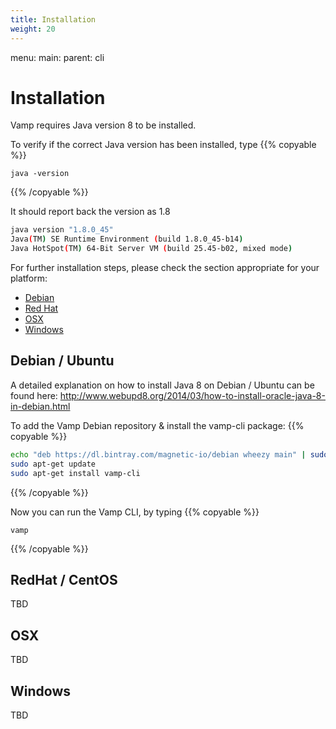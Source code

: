 ```yaml
---
title: Installation
weight: 20
---
```

menu:
  main:
    parent: cli

# Installation

Vamp requires Java version 8 to be installed. 

To verify if the correct Java version has been installed, type 
{{% copyable %}}
```
java -version
``` 
{{% /copyable %}}

It should report back the version as 1.8
```bash
java version "1.8.0_45"
Java(TM) SE Runtime Environment (build 1.8.0_45-b14)
Java HotSpot(TM) 64-Bit Server VM (build 25.45-b02, mixed mode)
```

For further installation steps, please check the section appropriate for your platform:

* [Debian](#debian)
* [Red Hat](#redhat)
* [OSX](#osx)
* [Windows](#windows)

## <a name="debian"></a>Debian / Ubuntu
A detailed explanation on how to install Java 8 on Debian / Ubuntu can be found here: 
http://www.webupd8.org/2014/03/how-to-install-oracle-java-8-in-debian.html

To add the Vamp Debian repository & install the vamp-cli package:
{{% copyable %}}
```bash
echo "deb https://dl.bintray.com/magnetic-io/debian wheezy main" | sudo tee -a /etc/apt/sources.list
sudo apt-get update
sudo apt-get install vamp-cli
```
{{% /copyable %}}

Now you can run the Vamp CLI, by typing 
{{% copyable %}}
```
vamp
```
{{% /copyable %}}


## <a name="redhat"></a>RedHat / CentOS

TBD

## <a name="osx"></a>OSX

TBD

## <a name="windows"></a>Windows

TBD